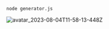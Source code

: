 ```shell
node generator.js
```

![avatar_2023-08-04T11-58-13-448Z](https://github.com/isaweye/github-pfp-generator/assets/130868496/ce1adf77-1c16-4ba9-a00f-9ad0167b3d57)
